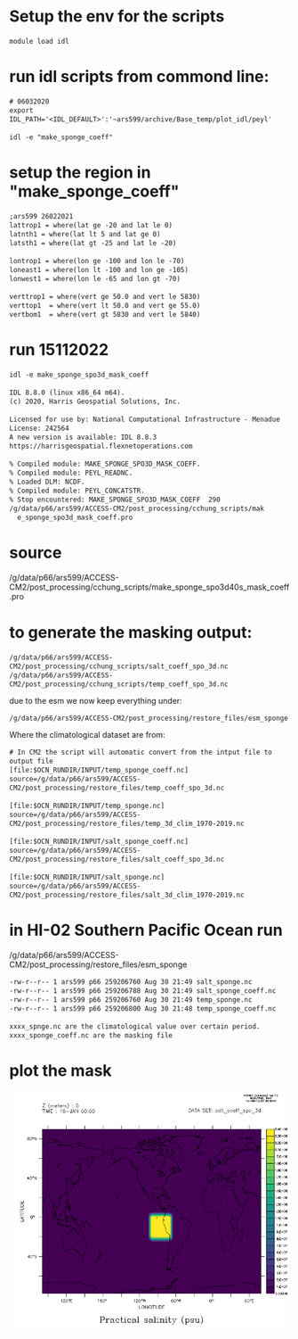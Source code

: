 # Setup the env for the scripts
```
module load idl
```
# run idl scripts from commond line:
```
# 06032020 
export IDL_PATH='<IDL_DEFAULT>':'~ars599/archive/Base_temp/plot_idl/peyl'

idl -e "make_sponge_coeff"
```
# setup the region in "make_sponge_coeff"
```
;ars599 26022021
lattrop1 = where(lat ge -20 and lat le 0)
latnth1 = where(lat lt 5 and lat ge 0)
latsth1 = where(lat gt -25 and lat le -20)

lontrop1 = where(lon ge -100 and lon le -70)
loneast1 = where(lon lt -100 and lon ge -105)
lonwest1 = where(lon le -65 and lon gt -70)

verttrop1 = where(vert ge 50.0 and vert le 5830)
verttop1  = where(vert lt 50.0 and vert ge 55.0)
vertbom1  = where(vert gt 5830 and vert le 5840)
```

# run 15112022
```
idl -e make_sponge_spo3d_mask_coeff

IDL 8.8.0 (linux x86_64 m64).
(c) 2020, Harris Geospatial Solutions, Inc.

Licensed for use by: National Computational Infrastructure - Menadue
License: 242564
A new version is available: IDL 8.8.3
https://harrisgeospatial.flexnetoperations.com

% Compiled module: MAKE_SPONGE_SPO3D_MASK_COEFF.
% Compiled module: PEYL_READNC.
% Loaded DLM: NCDF.
% Compiled module: PEYL_CONCATSTR.
% Stop encountered: MAKE_SPONGE_SPO3D_MASK_COEFF  290 /g/data/p66/ars599/ACCESS-CM2/post_processing/cchung_scripts/mak
  e_sponge_spo3d_mask_coeff.pro
```
# source
/g/data/p66/ars599/ACCESS-CM2/post_processing/cchung_scripts/make_sponge_spo3d40s_mask_coeff.pro

# to generate the masking output:
```
/g/data/p66/ars599/ACCESS-CM2/post_processing/cchung_scripts/salt_coeff_spo_3d.nc
/g/data/p66/ars599/ACCESS-CM2/post_processing/cchung_scripts/temp_coeff_spo_3d.nc
```
due to the esm we now keep everything under:

```
/g/data/p66/ars599/ACCESS-CM2/post_processing/restore_files/esm_sponge
```

Where the climatological dataset are from:
```
# In CM2 the script will automatic convert from the intput file to output file
[file:$OCN_RUNDIR/INPUT/temp_sponge_coeff.nc]
source=/g/data/p66/ars599/ACCESS-CM2/post_processing/restore_files/temp_coeff_spo_3d.nc

[file:$OCN_RUNDIR/INPUT/temp_sponge.nc]
source=/g/data/p66/ars599/ACCESS-CM2/post_processing/restore_files/temp_3d_clim_1970-2019.nc

[file:$OCN_RUNDIR/INPUT/salt_sponge_coeff.nc]
source=/g/data/p66/ars599/ACCESS-CM2/post_processing/restore_files/salt_coeff_spo_3d.nc

[file:$OCN_RUNDIR/INPUT/salt_sponge.nc]
source=/g/data/p66/ars599/ACCESS-CM2/post_processing/restore_files/salt_3d_clim_1970-2019.nc
```


# in HI-02 Southern Pacific Ocean run
/g/data/p66/ars599/ACCESS-CM2/post_processing/restore_files/esm_sponge

```
-rw-r--r-- 1 ars599 p66 259206760 Aug 30 21:49 salt_sponge.nc
-rw-r--r-- 1 ars599 p66 259206788 Aug 30 21:49 salt_sponge_coeff.nc
-rw-r--r-- 1 ars599 p66 259206760 Aug 30 21:49 temp_sponge.nc
-rw-r--r-- 1 ars599 p66 259206800 Aug 30 21:48 temp_sponge_coeff.nc

xxxx_spnge.nc are the climatological value over certain period.
xxxx_sponge_coeff.nc are the masking file
```

# plot the mask
![](https://github.com/ars599/S_Pacific_Clamping_Christine/blob/main/mask_coeff_spo.gif)

